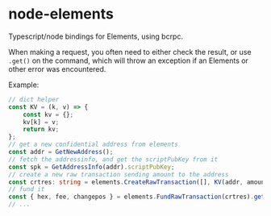 # node-elements

Typescript/node bindings for Elements, using bcrpc.

When making a request, you often need to either check the result, or use `.get()` on the command, which will throw an exception if an Elements or other error was encountered.

Example:
```Typescript
// dict helper
const KV = (k, v) => {
    const kv = {};
    kv[k] = v;
    return kv;
};
// get a new confidential address from elements
const addr = GetNewAddress();
// fetch the addressinfo, and get the scriptPubKey from it
const spk = GetAddressInfo(addr).scriptPubKey;
// create a new raw transaction sending amount to the address
const crtres: string = elements.CreateRawTransaction([], KV(addr, amount)).get();
// fund it
const { hex, fee, changepos } = elements.FundRawTransaction(crtres).get();
// ...
```
